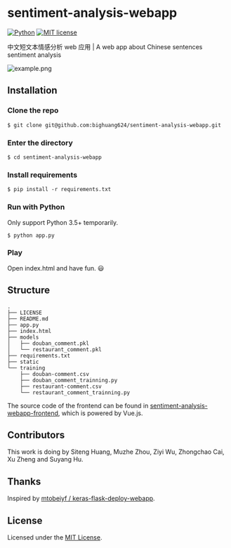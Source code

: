# sentiment-analysis-webapp

[![Python](https://img.shields.io/badge/python-3.5%2B-green.svg)]()
[![MIT license](https://img.shields.io/badge/license-MIT-blue.svg)](https://github.com/bighuang624/sentiment-analysis-webapp/blob/master/LICENSE)

中文短文本情感分析 web 应用 | A web app about Chinese sentences sentiment analysis

![example.png](https://upload-images.jianshu.io/upload_images/2702529-fd4b1d92aeafaddb.png?imageMogr2/auto-orient/strip%7CimageView2/2/w/1240)

## Installation

### Clone the repo

```shell
$ git clone git@github.com:bighuang624/sentiment-analysis-webapp.git
```

### Enter the directory

```shell
$ cd sentiment-analysis-webapp
```

### Install requirements

```shell
$ pip install -r requirements.txt
```

### Run with Python

Only support Python 3.5+ temporarily.

```shell
$ python app.py
```

### Play

Open index.html and have fun.  :smiley:

## Structure

```
.
├── LICENSE
├── README.md
├── app.py
├── index.html
├── models
│   ├── douban_comment.pkl
│   └── restaurant_comment.pkl
├── requirements.txt
├── static
└── training
    ├── douban-comment.csv
    ├── douban_comment_trainning.py
    ├── restaurant-comment.csv
    └── restaurant_comment_trainning.py
```

The source code of the frontend can be found in [sentiment-analysis-webapp-frontend](https://github.com/bighuang624/sentiment-analysis-webapp-frontend), which is powered by Vue.js.

## Contributors

This work is doing by Siteng Huang, Muzhe Zhou, Ziyi Wu, Zhongchao Cai, Xu Zheng and Suyang Hu.

## Thanks

Inspired by [mtobeiyf / keras-flask-deploy-webapp](https://github.com/mtobeiyf/keras-flask-deploy-webapp).

## License

Licensed under the [MIT License](https://github.com/bighuang624/sentiment-analysis-webapp/blob/master/LICENSE).